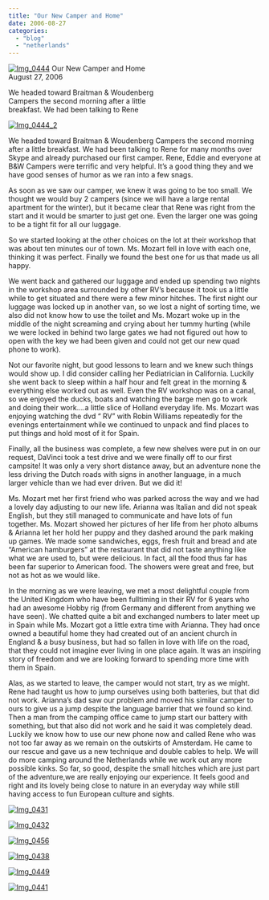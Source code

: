 ```yaml
---
title: "Our New Camper and Home"
date: 2006-08-27
categories: 
  - "blog"
  - "netherlands"
---
```


 [![Img_0444](https://pub-ac94b3f306b24c0dba4238943c97f2e1.r2.dev/2008/05/06/img_0444.png "Img_0444")](https://pub-ac94b3f306b24c0dba4238943c97f2e1.r2.dev/photos/uncategorized/2008/05/06/img_0444.png) Our New Camper and Home  
August 27, 2006

We headed toward Braitman & Woudenberg  
Campers the second morning after a little  
breakfast. We had been talking to Rene

<!--more-->

[![Img_0444_2](https://pub-ac94b3f306b24c0dba4238943c97f2e1.r2.dev/2008/05/06/img_0444_2.png "Img_0444_2")](https://pub-ac94b3f306b24c0dba4238943c97f2e1.r2.dev/photos/uncategorized/2008/05/06/img_0444_2.png)

We headed toward Braitman & Woudenberg Campers the second morning after a little breakfast. We had been talking to Rene for many months over Skype and already purchased our first camper. Rene, Eddie and everyone at B&W Campers were terrific and very helpful. It’s a good thing they and we have good senses of humor as we ran into a few snags.  
  
As soon as we saw our camper, we knew it was going to be too small. We thought we would buy 2 campers (since we will have a large rental apartment for the winter), but it became clear that Rene was right from the start and it would be smarter to just get one. Even the larger one was going to be a tight fit for all our luggage.  
  
So we started looking at the other choices on the lot at their workshop that was about ten minutes our of town. Ms. Mozart fell in love with each one, thinking it was perfect. Finally we found the best one for us that made us all happy.  
  
We went back and gathered our luggage and ended up spending two nights in the workshop area surrounded by other RV’s because it took us a little while to get situated and there were a few minor hitches. The first night our luggage was locked up in another van, so we lost a night of sorting time, we also did not know how to use the toilet and Ms. Mozart woke up in the middle of the night screaming and crying about her tummy hurting (while we were locked in behind two large gates we had not figured out how to open with the key we had been given and could not get our new quad phone to work).  
  
Not our favorite night, but good lessons to learn and we knew such things would show up. I did consider calling her Pediatrician in California. Luckily she went back to sleep within a half hour and felt great in the morning & everything else worked out as well. Even the RV workshop was on a canal, so we enjoyed the ducks, boats and watching the barge men go to work and doing their work....a little slice of Holland everyday life. Ms. Mozart was enjoying watching the dvd “ RV” with Robin Williams repeatedly for the evenings entertainment while we continued to unpack and find places to put things and hold most of it for Spain.  
  
Finally, all the business was complete, a few new shelves were put in on our request, DaVinci took a test drive and we were finally off to our first campsite! It was only a very short distance away, but an adventure none the less driving the Dutch roads with signs in another language, in a much larger vehicle than we had ever driven. But we did it!  
  
Ms. Mozart met her first friend who was parked across the way and we had a lovely day adjusting to our new life. Arianna was Italian and did not speak English, but they still managed to communicate and have lots of fun together. Ms. Mozart showed her pictures of her life from her photo albums & Arianna let her hold her puppy and they dashed around the park making up games. We made some sandwiches, eggs, fresh fruit and bread and ate “American hamburgers” at the restaurant that did not taste anything like what we are used to, but were delicious. In fact, all the food thus far has been far superior to American food. The showers were great and free, but not as hot as we would like.  
  
In the morning as we were leaving, we met a most delightful couple from the United Kingdom who have been fulltiming in their RV for 6 years who had an awesome Hobby rig (from Germany and different from anything we have seen). We chatted quite a bit and exchanged numbers to later meet up in Spain while Ms. Mozart got a little extra time with Arianna. They had once owned a beautiful home they had created out of an ancient church in England & a busy business, but had so fallen in love with life on the road, that they could not imagine ever living in one place again. It was an inspiring story of freedom and we are looking forward to spending more time with them in Spain.  
  
Alas, as we started to leave, the camper would not start, try as we might. Rene had taught us how to jump ourselves using both batteries, but that did not work. Arianna’s dad saw our problem and moved his similar camper to ours to give us a jump despite the language barrier that we found so kind. Then a man from the camping office came to jump start our battery with something, but that also did not work and he said it was completely dead. Luckily we know how to use our new phone now and called Rene who was not too far away as we remain on the outskirts of Amsterdam. He came to our rescue and gave us a new technique and double cables to help. We will do more camping around the Netherlands while we work out any more possible kinks. So far, so good, despite the small hitches which are just part of the adventure,we are really enjoying our experience. It feels good and right and its lovely being close to nature in an everyday way while still having access to fun European culture and sights.

[![Img_0431](https://pub-ac94b3f306b24c0dba4238943c97f2e1.r2.dev/2008/05/06/img_0431.png "Img_0431")](https://pub-ac94b3f306b24c0dba4238943c97f2e1.r2.dev/photos/uncategorized/2008/05/06/img_0431.png)

[![Img_0432](https://pub-ac94b3f306b24c0dba4238943c97f2e1.r2.dev/2008/05/06/img_0432.png "Img_0432")](https://pub-ac94b3f306b24c0dba4238943c97f2e1.r2.dev/photos/uncategorized/2008/05/06/img_0432.png)

[![Img_0456](https://pub-ac94b3f306b24c0dba4238943c97f2e1.r2.dev/2008/05/06/img_0456.png "Img_0456")](https://pub-ac94b3f306b24c0dba4238943c97f2e1.r2.dev/photos/uncategorized/2008/05/06/img_0456.png)

[![Img_0438](https://pub-ac94b3f306b24c0dba4238943c97f2e1.r2.dev/2008/05/06/img_0438.png "Img_0438")](https://pub-ac94b3f306b24c0dba4238943c97f2e1.r2.dev/photos/uncategorized/2008/05/06/img_0438.png)

[![Img_0449](https://pub-ac94b3f306b24c0dba4238943c97f2e1.r2.dev/2008/05/06/img_0449.png "Img_0449")](https://pub-ac94b3f306b24c0dba4238943c97f2e1.r2.dev/photos/uncategorized/2008/05/06/img_0449.png)

  

[![Img_0441](https://pub-ac94b3f306b24c0dba4238943c97f2e1.r2.dev/2008/05/06/img_0441.png "Img_0441")](https://pub-ac94b3f306b24c0dba4238943c97f2e1.r2.dev/photos/uncategorized/2008/05/06/img_0441.png)
